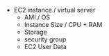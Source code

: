- EC2 instance / virtual server
  - AMI / OS
  - Instance Size / CPU + RAM
  - Storage
  - security group
  - EC2 User Data
